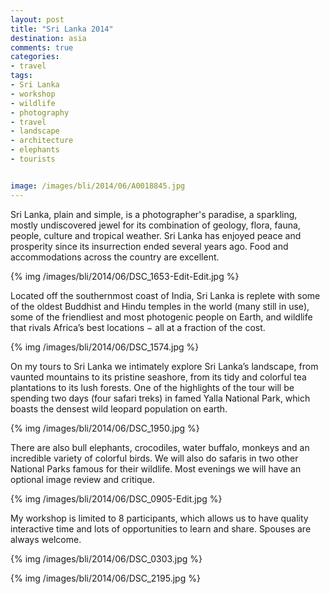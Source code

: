```yaml
---
layout: post
title: "Sri Lanka 2014"
destination: asia
comments: true
categories:
- travel
tags:
- Sri Lanka
- workshop
- wildlife
- photography
- travel
- landscape
- architecture
- elephants
- tourists


image: /images/bli/2014/06/A0018845.jpg
---
```


Sri Lanka, plain and simple, is a photographer's paradise, a sparkling, mostly undiscovered jewel for its combination of geology, flora, fauna, people, culture and tropical weather. Sri Lanka has enjoyed peace and prosperity since its insurrection ended several years ago. Food and accommodations across the country are excellent.

<!--more-->

{% img /images/bli/2014/06/DSC_1653-Edit-Edit.jpg %}

Located off the southernmost coast of India, Sri Lanka is replete with some of the oldest Buddhist and Hindu temples in the world (many still in use), some of the friendliest and most photogenic people on Earth, and wildlife that rivals Africa’s best locations − all at a fraction of the cost.

{% img /images/bli/2014/06/DSC_1574.jpg %}

On my tours to Sri Lanka we intimately explore Sri Lanka’s landscape, from vaunted mountains to its pristine seashore, from its tidy and colorful tea plantations to its lush forests. One of the highlights of the tour will be spending two days (four safari treks) in famed Yalla National Park, which boasts the densest wild leopard population on earth.

{% img /images/bli/2014/06/DSC_1950.jpg %}

There are also bull elephants, crocodiles, water buffalo, monkeys and an incredible variety of colorful birds. We will also do safaris in two other National Parks famous for their wildlife. Most evenings we will have an optional image review and critique.

{% img /images/bli/2014/06/DSC_0905-Edit.jpg %}

My workshop is limited to 8 participants, which allows us to have quality interactive time and lots of opportunities to learn and share. Spouses are always welcome.

{% img /images/bli/2014/06/DSC_0303.jpg %}

{% img /images/bli/2014/06/DSC_2195.jpg %}
